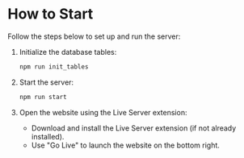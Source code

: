 # How to Start

Follow the steps below to set up and run the server:

1. Initialize the database tables:

   ```bash
   npm run init_tables
   ```

2. Start the server:

   ```bash
   npm run start
   ```

3. Open the website using the Live Server extension:

   - Download and install the Live Server extension (if not already installed).
   - Use "Go Live" to launch the website on the bottom right.

